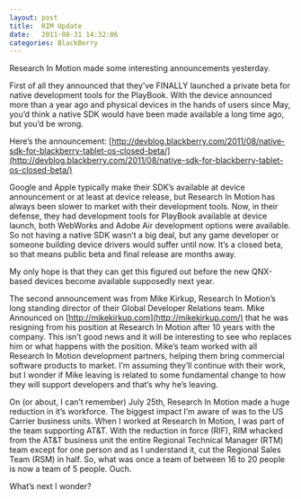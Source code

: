 ```yaml
---
layout: post
title:  RIM Update
date:   2011-08-31 14:32:06
categories: BlackBerry
---
```

Research In Motion made some interesting announcements yesterday.

First of all they announced that they’ve FINALLY launched a private beta for native development tools for the PlayBook. With the device announced more than a year ago and physical devices in the hands of users since May, you’d think a native SDK would have been made available a long time ago, but you’d be wrong.

Here’s the announcement: [http://devblog.blackberry.com/2011/08/native-sdk-for-blackberry-tablet-os-closed-beta/](http://devblog.blackberry.com/2011/08/native-sdk-for-blackberry-tablet-os-closed-beta/)

Google and Apple typically make their SDK’s available at device announcement or at least at device release, but Research In Motion has always been slower to market with their development tools. Now, in their defense, they had development tools for PlayBook available at device launch, both WebWorks and Adobe Air development options were available. So not having a native SDK wasn’t a big deal, but any game developer or someone building device drivers would suffer until now. It’s a closed beta, so that means public beta and final release are months away.

My only hope is that they can get this figured out before the new QNX-based devices become available supposedly next year.

The second announcement was from Mike Kirkup, Research In Motion’s long standing director of their Global Developer Relations team. Mike Announced on [http://mikekirkup.com](http://mikekirkup.com/) that he was resigning from his position at Research In Motion after 10 years with the company. This isn’t good news and it will be interesting to see who replaces him or what happens with the position. Mike’s team worked with all Research In Motion development partners, helping them bring commercial software products to market. I’m assuming they’ll continue with their work, but I wonder if Mike leaving is related to some fundamental change to how they will support developers and that’s why he’s leaving.

On (or about, I can’t remember) July 25th, Research In Motion made a huge reduction in it’s workforce. The biggest impact I’m aware of was to the US Carrier business units. When I worked at Research In Motion, I was part of the team supporting AT&T. With the reduction in force (RIF), RIM whacked from the AT&T business unit the entire Regional Technical Manager (RTM) team except for one person and as I understand it, cut the Regional Sales Team (RSM) in half. So, what was once a team of between 16 to 20 people is now a team of 5 people. Ouch.

What’s next I wonder?